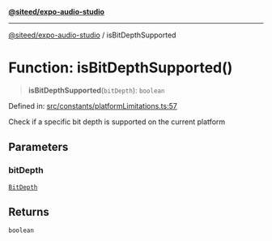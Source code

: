 [**@siteed/expo-audio-studio**](../README.md)

***

[@siteed/expo-audio-studio](../README.md) / isBitDepthSupported

# Function: isBitDepthSupported()

> **isBitDepthSupported**(`bitDepth`): `boolean`

Defined in: [src/constants/platformLimitations.ts:57](https://github.com/deeeed/expo-audio-stream/blob/34ea5104fe661743627b2234f95382ba6980a44c/packages/expo-audio-studio/src/constants/platformLimitations.ts#L57)

Check if a specific bit depth is supported on the current platform

## Parameters

### bitDepth

[`BitDepth`](../type-aliases/BitDepth.md)

## Returns

`boolean`
